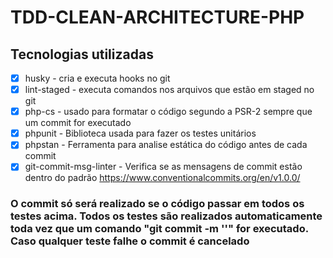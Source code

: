 # TDD-CLEAN-ARCHITECTURE-PHP

## Tecnologias utilizadas

- [x] husky - cria e executa hooks no git
- [x] lint-staged - executa comandos nos arquivos que estão em staged no git
- [x] php-cs - usado para formatar o código segundo a PSR-2 sempre que um commit for executado
- [x] phpunit - Biblioteca usada para fazer os testes unitários
- [x] phpstan - Ferramenta para analise estática do código antes de cada commit 
- [x] git-commit-msg-linter - Verifica se as mensagens de commit estão dentro do padrão <https://www.conventionalcommits.org/en/v1.0.0/>  

### O commit só será realizado se o código passar em todos os testes acima. Todos os testes são realizados automaticamente toda vez que um comando "git commit -m ''" for executado. Caso qualquer teste falhe o commit é cancelado
